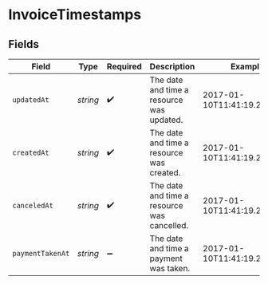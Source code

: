 # InvoiceTimestamps


## Fields

| Field                                       | Type                                        | Required                                    | Description                                 | Example                                     |
| ------------------------------------------- | ------------------------------------------- | ------------------------------------------- | ------------------------------------------- | ------------------------------------------- |
| `updatedAt`                                 | *string*                                    | :heavy_check_mark:                          | The date and time a resource was updated.   | 2017-01-10T11:41:19.244842Z                 |
| `createdAt`                                 | *string*                                    | :heavy_check_mark:                          | The date and time a resource was created.   | 2017-01-10T11:41:19.244842Z                 |
| `canceledAt`                                | *string*                                    | :heavy_check_mark:                          | The date and time a resource was cancelled. | 2017-01-10T11:41:19.244842Z                 |
| `paymentTakenAt`                            | *string*                                    | :heavy_minus_sign:                          | The date and time a payment was taken.      | 2017-01-10T11:41:19.244842Z                 |